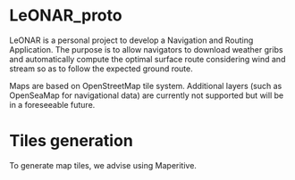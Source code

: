 # LeONAR_proto

LeONAR is a personal project to develop a Navigation and Routing Application. The purpose is to allow navigators to download weather gribs and automatically compute the optimal surface route considering wind and stream so as to follow the expected ground route.

Maps are based on OpenStreetMap tile system. Additional layers (such as OpenSeaMap for navigational data) are currently not supported but will be in a foreseeable future.

# Tiles generation

To generate map tiles, we advise using Maperitive.